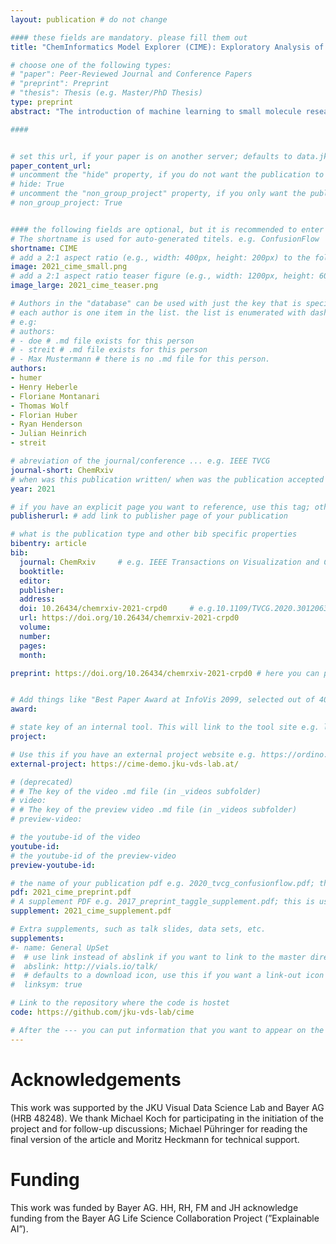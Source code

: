 ```yaml
---
layout: publication # do not change

#### these fields are mandatory. please fill them out
title: "ChemInformatics Model Explorer (CIME): Exploratory Analysis of Chemical Model Explanations" # title of your publication 

# choose one of the following types:
# "paper": Peer-Reviewed Journal and Conference Papers
# "preprint": Preprint
# "thesis": Thesis (e.g. Master/PhD Thesis)
type: preprint
abstract: "The introduction of machine learning to small molecule research – an inherently multidisciplinary field in which chemists and data scientists combine their expertise and collaborate – has been vital to making screening processes more efficient. In recent years, numerous models that predict pharmacokinetic properties or bioactivity have been published, and these are used on a daily basis by chemists to make decisions and prioritize ideas. The emerging field of explainable artificial intelligence is opening up new possibilities for understanding the reasoning that underlies a model. In small molecule research, this means relating contributions of substructures of compounds to their predicted properties, which in turn also allows the areas of the compounds that have the greatest influence on the outcome to be identified. However, there is no interactive visualization tool that facilitates such interdisciplinary collaborations towards interpretability of machine learning models for small molecules. To fill this gap, we present CIME (ChemInformatics Model Explorer), an interactive web-based system that allows users to inspect chemical data sets, visualize model explanations, compare interpretability techniques, and explore subgroups of compounds. The tool is model-agnostic and can be run on a server or a workstation." # insert the abstract of your publication between the quotes; you can use html e.g. to make links (<a></a>) or generate bold (<b></b>) etc. text 

####


# set this url, if your paper is on another server; defaults to data.jku-vds-lab.at
paper_content_url:
# uncomment the "hide" property, if you do not want the publication to be displayed on the website (usually you don't need this)
# hide: True
# uncomment the "non_group_project" property, if you only want the publication to be displayed on your personal page (i.e. publications where you contributed, but does not have anything to do with the Vis Group e.g. Master Thesis,...)
# non_group_project: True


#### the following fields are optional, but it is recommended to enter as much information as possible
# The shortname is used for auto-generated titels. e.g. ConfusionFlow
shortname: CIME
# add a 2:1 aspect ratio (e.g., width: 400px, height: 200px) to the folder /assets/images/papers/ e.g. 2020_tvcg_confusionflow.png
image: 2021_cime_small.png
# add a 2:1 aspect ratio teaser figure (e.g., width: 1200px, height: 600px) to the folder /assets/images/papers/ e.g. 2020_tvcg_confusionflow_teaser.png
image_large: 2021_cime_teaser.png

# Authors in the "database" can be used with just the key that is specified in the corresponding .md file (usually it is the lastname in lower case e.g. doe). Authors that do not have an individual page here should be stated with their full name (e.g. John Doe)
# each author is one item in the list. the list is enumerated with dashes ("-")
# e.g:
# authors:
# - doe # .md file exists for this person
# - streit # .md file exists for this person
# - Max Mustermann # there is no .md file for this person.
authors:
- humer
- Henry Heberle
- Floriane Montanari
- Thomas Wolf
- Florian Huber
- Ryan Henderson
- Julian Heinrich
- streit

# abreviation of the journal/conference ... e.g. IEEE TVCG
journal-short: ChemRxiv
# when was this publication written/ when was the publication accepted (e.g. 2020)
year: 2021

# if you have an explicit page you want to reference, use this tag; otherwise it will be generated from your doi
publisherurl: # add link to publisher page of your publication

# what is the publication type and other bib specific properties
bibentry: article
bib:
  journal: ChemRxiv		# e.g. IEEE Transactions on Visualization and Computer Graphics (to appear)
  booktitle: 
  editor: 
  publisher: 
  address: 
  doi: 10.26434/chemrxiv-2021-crpd0		# e.g.10.1109/TVCG.2020.3012063
  url: https://doi.org/10.26434/chemrxiv-2021-crpd0
  volume: 
  number: 
  pages: 
  month: 

preprint: https://doi.org/10.26434/chemrxiv-2021-crpd0 # here you can put the preprint link (arxiv.org, osf.io,...) e.g. https://arxiv.org/abs/1910.00969


# Add things like "Best Paper Award at InfoVis 2099, selected out of 4000 submissions"
award:

# state key of an internal tool. This will link to the tool site e.g. lineup (usually not needed)
project:

# Use this if you have an external project website e.g. https://ordino.caleydoapp.org/
external-project: https://cime-demo.jku-vds-lab.at/

# (deprecated)
# # The key of the video .md file (in _videos subfolder)
# video: 
# # The key of the preview video .md file (in _videos subfolder)
# preview-video:

# the youtube-id of the video
youtube-id: 
# the youtube-id of the preview-video
preview-youtube-id: 

# the name of your publication pdf e.g. 2020_tvcg_confusionflow.pdf; this is usually uploaded to the caleydo aws server
pdf: 2021_cime_preprint.pdf
# A supplement PDF e.g. 2017_preprint_taggle_supplement.pdf; this is usually uploaded to the caleydo aws server
supplement: 2021_cime_supplement.pdf

# Extra supplements, such as talk slides, data sets, etc.
supplements:
#- name: General UpSet
#  # use link instead of abslink if you want to link to the master directory
#  abslink: http://vials.io/talk/
#  # defaults to a download icon, use this if you want a link-out icon
#  linksym: true

# Link to the repository where the code is hostet
code: https://github.com/jku-vds-lab/cime

# After the --- you can put information that you want to appear on the website using markdown formatting or HTML. A good example are acknowledgements, extra references, an erratum, etc.
---
```


# Acknowledgements

This work was supported by the JKU Visual Data Science Lab and Bayer AG (HRB 48248). We thank Michael Koch for participating in the initiation of the project and for follow-up discussions; Michael Pühringer for reading the final version of the article and Moritz Heckmann for technical support.

# Funding
This work was funded by Bayer AG. HH, RH, FM and JH acknowledge funding from the Bayer AG Life Science Collaboration Project (”Explainable AI”).